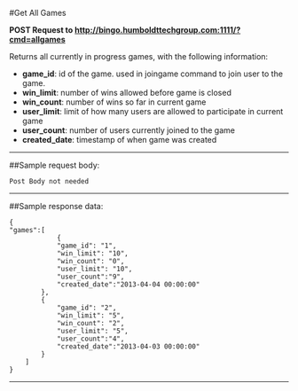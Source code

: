 #Get All Games  

**POST Request to http://bingo.humboldttechgroup.com:1111/?cmd=allgames**

Returns all currently in progress games, with the following information:

- **game_id**: id of the game. used in joingame command to join user to the game.
- **win_limit**: number of wins allowed before game is closed
- **win_count**: number of wins so far in current game
- **user_limit**: limit of how many users are allowed to participate in current game
- **user_count**: number of users currently joined to the game
- **created_date**: timestamp of when game was created

* * *

##Sample request body: 

    Post Body not needed
* * *

##Sample response data:

	{  
 	"games":[  
				{
				"game_id": "1",  
 				"win_limit": "10",  
 				"win_count": "0",  
 				"user_limit": "10",  
				"user_count":"9",  
 				"created_date":"2013-04-04 00:00:00"  
			},  
			{  
				"game_id": "2",  
 				"win_limit": "5",  
 				"win_count": "2",  
 				"user_limit": "5",  
				"user_count":"4",  
 				"created_date":"2013-04-03 00:00:00"
			}
		]  
	}
* * *